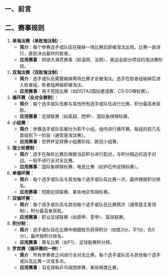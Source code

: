 ## 一、前言



## 二、赛事规则

1. **单淘汰赛（单败淘汰制）**：
   - **简介**：每个参赛选手或队伍在输掉一场比赛后即被淘汰出局。比赛一直进行，直到决出最终的胜者。
   - **应用赛事**：网球大满贯赛事（如温网、法网）、奥运会部分项目的淘汰赛阶段。
2. **双淘汰赛（双败淘汰制）**：
   - **简介**：选手或队伍需要输掉两场比赛才会被淘汰。选手在胜者组输掉后进入败者组，败者组再输即被淘汰。
   - **应用赛事**：电子竞技比赛（如DOTA2国际邀请赛、CS:GO锦标赛）。
3. **循环赛（全对全赛制）**：
   - **简介**：每个选手或队伍都与其他所有选手或队伍进行比赛，积分最高者获胜。
   - **应用赛事**：足球联赛（如英超、西甲）、国际象棋锦标赛。
4. **小组赛**：
   - **简介**：参赛选手或队伍被分为若干小组，组内进行循环赛。每组的前几名晋级到下一阶段（通常是淘汰赛）。
   - **应用赛事**：世界杯足球赛小组赛阶段、欧冠小组赛。
5. **瑞士轮赛制**：
   - **简介**：选手在每轮比赛后根据当前积分进行配对，与积分相近的选手对战。一般不进行全对全比赛。
   - **应用赛事**：国际象棋锦标赛、电竞比赛（如炉石传说锦标赛）。
6. **单循环赛**：
   - **简介**：每个选手或队伍与其他每个选手或队伍比赛一次，最终根据积分排名。
   - **应用赛事**：短期足球联赛、某些地区性锦标赛。
7. **双循环赛**：
   - **简介**：每个选手或队伍与其他每个选手或队伍比赛两次（通常是主客场制），积分最高者获胜。
   - **应用赛事**：职业足球联赛（如德甲、意甲）、篮球联赛。
8. **积分制**：
   - **简介**：选手或队伍在比赛中根据胜负获得积分（如胜3分，平1分，负0分），最终按积分排名。
   - **应用赛事**：赛车比赛（如F1）、足球联赛积分榜。
9. **罗宾赛（循环赛的一种）**：
   - **简介**：所有参赛者之间进行全对全比赛，每个选手或队伍与其他每个选手或队伍比赛一次或多次。
   - **应用赛事**：羽毛球和乒乓球团体赛、某些棋类比赛。

